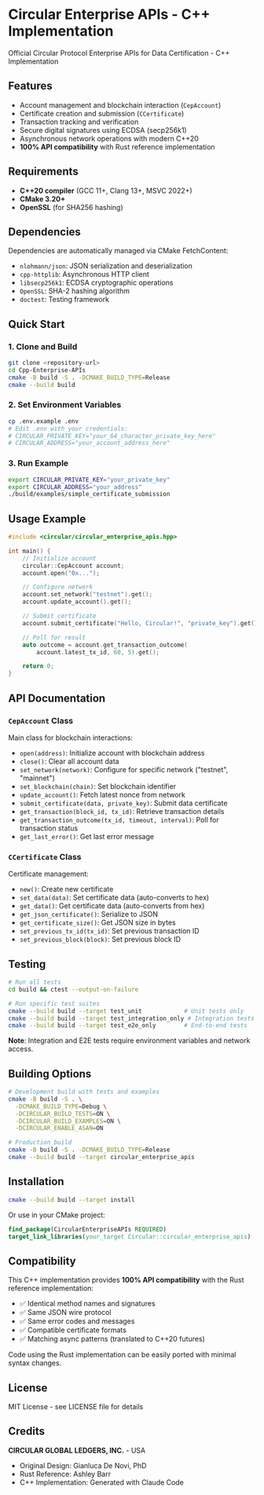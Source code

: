 # Circular Enterprise APIs - C++ Implementation

Official Circular Protocol Enterprise APIs for Data Certification - C++ Implementation

## Features

- Account management and blockchain interaction (`CepAccount`)
- Certificate creation and submission (`CCertificate`)
- Transaction tracking and verification
- Secure digital signatures using ECDSA (secp256k1)
- Asynchronous network operations with modern C++20
- **100% API compatibility** with Rust reference implementation

## Requirements

- **C++20 compiler** (GCC 11+, Clang 13+, MSVC 2022+)
- **CMake 3.20+**
- **OpenSSL** (for SHA256 hashing)

## Dependencies

Dependencies are automatically managed via CMake FetchContent:

- `nlohmann/json`: JSON serialization and deserialization
- `cpp-httplib`: Asynchronous HTTP client
- `libsecp256k1`: ECDSA cryptographic operations
- `OpenSSL`: SHA-2 hashing algorithm
- `doctest`: Testing framework

## Quick Start

### 1. Clone and Build

```bash
git clone <repository-url>
cd Cpp-Enterprise-APIs
cmake -B build -S . -DCMAKE_BUILD_TYPE=Release
cmake --build build
```

### 2. Set Environment Variables

```bash
cp .env.example .env
# Edit .env with your credentials:
# CIRCULAR_PRIVATE_KEY="your_64_character_private_key_here"
# CIRCULAR_ADDRESS="your_account_address_here"
```

### 3. Run Example

```bash
export CIRCULAR_PRIVATE_KEY="your_private_key"
export CIRCULAR_ADDRESS="your_address"
./build/examples/simple_certificate_submission
```

## Usage Example

```cpp
#include <circular/circular_enterprise_apis.hpp>

int main() {
    // Initialize account
    circular::CepAccount account;
    account.open("0x...");

    // Configure network
    account.set_network("testnet").get();
    account.update_account().get();

    // Submit certificate
    account.submit_certificate("Hello, Circular!", "private_key").get();

    // Poll for result
    auto outcome = account.get_transaction_outcome(
        account.latest_tx_id, 60, 5).get();

    return 0;
}
```

## API Documentation

### `CepAccount` Class

Main class for blockchain interactions:

- `open(address)`: Initialize account with blockchain address
- `close()`: Clear all account data
- `set_network(network)`: Configure for specific network ("testnet", "mainnet")
- `set_blockchain(chain)`: Set blockchain identifier
- `update_account()`: Fetch latest nonce from network
- `submit_certificate(data, private_key)`: Submit data certificate
- `get_transaction(block_id, tx_id)`: Retrieve transaction details
- `get_transaction_outcome(tx_id, timeout, interval)`: Poll for transaction status
- `get_last_error()`: Get last error message

### `CCertificate` Class

Certificate management:

- `new()`: Create new certificate
- `set_data(data)`: Set certificate data (auto-converts to hex)
- `get_data()`: Get certificate data (auto-converts from hex)
- `get_json_certificate()`: Serialize to JSON
- `get_certificate_size()`: Get JSON size in bytes
- `set_previous_tx_id(tx_id)`: Set previous transaction ID
- `set_previous_block(block)`: Set previous block ID

## Testing

```bash
# Run all tests
cd build && ctest --output-on-failure

# Run specific test suites
cmake --build build --target test_unit            # Unit tests only
cmake --build build --target test_integration_only # Integration tests
cmake --build build --target test_e2e_only        # End-to-end tests
```

**Note**: Integration and E2E tests require environment variables and network access.

## Building Options

```bash
# Development build with tests and examples
cmake -B build -S . \
  -DCMAKE_BUILD_TYPE=Debug \
  -DCIRCULAR_BUILD_TESTS=ON \
  -DCIRCULAR_BUILD_EXAMPLES=ON \
  -DCIRCULAR_ENABLE_ASAN=ON

# Production build
cmake -B build -S . -DCMAKE_BUILD_TYPE=Release
cmake --build build --target circular_enterprise_apis
```

## Installation

```bash
cmake --build build --target install
```

Or use in your CMake project:

```cmake
find_package(CircularEnterpriseAPIs REQUIRED)
target_link_libraries(your_target Circular::circular_enterprise_apis)
```

## Compatibility

This C++ implementation provides **100% API compatibility** with the Rust reference implementation:

- ✅ Identical method names and signatures
- ✅ Same JSON wire protocol
- ✅ Same error codes and messages
- ✅ Compatible certificate formats
- ✅ Matching async patterns (translated to C++20 futures)

Code using the Rust implementation can be easily ported with minimal syntax changes.

## License

MIT License - see LICENSE file for details

## Credits

**CIRCULAR GLOBAL LEDGERS, INC.** - USA

- Original Design: Gianluca De Novi, PhD
- Rust Reference: Ashley Barr
- C++ Implementation: Generated with Claude Code